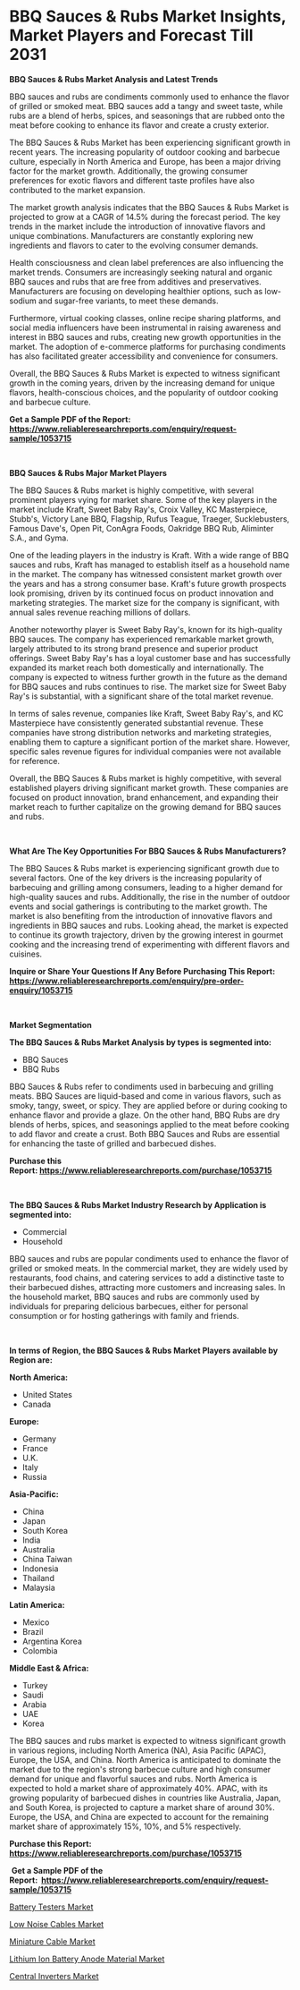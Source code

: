 <p><h1>BBQ Sauces & Rubs Market Insights, Market Players and Forecast Till 2031</h1></p><p><strong>BBQ Sauces & Rubs Market Analysis and Latest Trends</strong></p>
<p><p>BBQ sauces and rubs are condiments commonly used to enhance the flavor of grilled or smoked meat. BBQ sauces add a tangy and sweet taste, while rubs are a blend of herbs, spices, and seasonings that are rubbed onto the meat before cooking to enhance its flavor and create a crusty exterior.</p><p>The BBQ Sauces & Rubs Market has been experiencing significant growth in recent years. The increasing popularity of outdoor cooking and barbecue culture, especially in North America and Europe, has been a major driving factor for the market growth. Additionally, the growing consumer preferences for exotic flavors and different taste profiles have also contributed to the market expansion.</p><p>The market growth analysis indicates that the BBQ Sauces & Rubs Market is projected to grow at a CAGR of 14.5% during the forecast period. The key trends in the market include the introduction of innovative flavors and unique combinations. Manufacturers are constantly exploring new ingredients and flavors to cater to the evolving consumer demands.</p><p>Health consciousness and clean label preferences are also influencing the market trends. Consumers are increasingly seeking natural and organic BBQ sauces and rubs that are free from additives and preservatives. Manufacturers are focusing on developing healthier options, such as low-sodium and sugar-free variants, to meet these demands.</p><p>Furthermore, virtual cooking classes, online recipe sharing platforms, and social media influencers have been instrumental in raising awareness and interest in BBQ sauces and rubs, creating new growth opportunities in the market. The adoption of e-commerce platforms for purchasing condiments has also facilitated greater accessibility and convenience for consumers.</p><p>Overall, the BBQ Sauces & Rubs Market is expected to witness significant growth in the coming years, driven by the increasing demand for unique flavors, health-conscious choices, and the popularity of outdoor cooking and barbecue culture.</p></p>
<p><strong>Get a Sample PDF of the Report:&nbsp; <a href="https://www.reliableresearchreports.com/enquiry/request-sample/1053715">https://www.reliableresearchreports.com/enquiry/request-sample/1053715</a></strong></p>
<p>&nbsp;</p>
<p><strong>BBQ Sauces & Rubs Major Market Players</strong></p>
<p><p>The BBQ Sauces & Rubs market is highly competitive, with several prominent players vying for market share. Some of the key players in the market include Kraft, Sweet Baby Ray's, Croix Valley, KC Masterpiece, Stubb's, Victory Lane BBQ, Flagship, Rufus Teague, Traeger, Sucklebusters, Famous Dave's, Open Pit, ConAgra Foods, Oakridge BBQ Rub, Aliminter S.A., and Gyma.</p><p>One of the leading players in the industry is Kraft. With a wide range of BBQ sauces and rubs, Kraft has managed to establish itself as a household name in the market. The company has witnessed consistent market growth over the years and has a strong consumer base. Kraft's future growth prospects look promising, driven by its continued focus on product innovation and marketing strategies. The market size for the company is significant, with annual sales revenue reaching millions of dollars.</p><p>Another noteworthy player is Sweet Baby Ray's, known for its high-quality BBQ sauces. The company has experienced remarkable market growth, largely attributed to its strong brand presence and superior product offerings. Sweet Baby Ray's has a loyal customer base and has successfully expanded its market reach both domestically and internationally. The company is expected to witness further growth in the future as the demand for BBQ sauces and rubs continues to rise. The market size for Sweet Baby Ray's is substantial, with a significant share of the total market revenue.</p><p>In terms of sales revenue, companies like Kraft, Sweet Baby Ray's, and KC Masterpiece have consistently generated substantial revenue. These companies have strong distribution networks and marketing strategies, enabling them to capture a significant portion of the market share. However, specific sales revenue figures for individual companies were not available for reference.</p><p>Overall, the BBQ Sauces & Rubs market is highly competitive, with several established players driving significant market growth. These companies are focused on product innovation, brand enhancement, and expanding their market reach to further capitalize on the growing demand for BBQ sauces and rubs.</p></p>
<p>&nbsp;</p>
<p><strong>What Are The Key Opportunities For BBQ Sauces & Rubs Manufacturers?</strong></p>
<p><p>The BBQ Sauces & Rubs market is experiencing significant growth due to several factors. One of the key drivers is the increasing popularity of barbecuing and grilling among consumers, leading to a higher demand for high-quality sauces and rubs. Additionally, the rise in the number of outdoor events and social gatherings is contributing to the market growth. The market is also benefiting from the introduction of innovative flavors and ingredients in BBQ sauces and rubs. Looking ahead, the market is expected to continue its growth trajectory, driven by the growing interest in gourmet cooking and the increasing trend of experimenting with different flavors and cuisines.</p></p>
<p><strong>Inquire or Share Your Questions If Any Before Purchasing This Report: <a href="https://www.reliableresearchreports.com/enquiry/pre-order-enquiry/1053715">https://www.reliableresearchreports.com/enquiry/pre-order-enquiry/1053715</a></strong></p>
<p>&nbsp;</p>
<p><strong>Market Segmentation</strong></p>
<p><strong>The BBQ Sauces & Rubs Market Analysis by types is segmented into:</strong></p>
<p><ul><li>BBQ Sauces</li><li>BBQ Rubs</li></ul></p>
<p><p>BBQ Sauces & Rubs refer to condiments used in barbecuing and grilling meats. BBQ Sauces are liquid-based and come in various flavors, such as smoky, tangy, sweet, or spicy. They are applied before or during cooking to enhance flavor and provide a glaze. On the other hand, BBQ Rubs are dry blends of herbs, spices, and seasonings applied to the meat before cooking to add flavor and create a crust. Both BBQ Sauces and Rubs are essential for enhancing the taste of grilled and barbecued dishes.</p></p>
<p><strong>Purchase this Report:&nbsp;<a href="https://www.reliableresearchreports.com/purchase/1053715">https://www.reliableresearchreports.com/purchase/1053715</a></strong></p>
<p>&nbsp;</p>
<p><strong>The BBQ Sauces & Rubs Market Industry Research by Application is segmented into:</strong></p>
<p><ul><li>Commercial</li><li>Household</li></ul></p>
<p><p> BBQ sauces and rubs are popular condiments used to enhance the flavor of grilled or smoked meats. In the commercial market, they are widely used by restaurants, food chains, and catering services to add a distinctive taste to their barbecued dishes, attracting more customers and increasing sales. In the household market, BBQ sauces and rubs are commonly used by individuals for preparing delicious barbecues, either for personal consumption or for hosting gatherings with family and friends.</p></p>
<p>&nbsp;</p>
<p><strong>In terms of Region, the BBQ Sauces & Rubs Market Players available by Region are:</strong></p>
<p>
    <p> <strong> North America: </strong>
        <ul>
            <li>United States</li>
            <li>Canada</li>
        </ul>
        </p> 
    <p> <strong> Europe: </strong>
        <ul>
            <li>Germany</li>
            <li>France</li>
            <li>U.K.</li>
            <li>Italy</li>
            <li>Russia</li>
        </ul>
        </p> 
    <p> <strong> Asia-Pacific: </strong>
        <ul>
            <li>China</li>
            <li>Japan</li>
            <li>South Korea</li>
            <li>India</li>
            <li>Australia</li>
            <li>China Taiwan</li>
            <li>Indonesia</li>
            <li>Thailand</li>
            <li>Malaysia</li>
        </ul>
        </p> 
    <p> <strong> Latin America: </strong>
        <ul>
            <li>Mexico</li>
            <li>Brazil</li>
            <li>Argentina Korea</li>
            <li>Colombia</li>
        </ul>
        </p> 
    <p> <strong> Middle East & Africa: </strong>
        <ul>
            <li>Turkey</li>
            <li>Saudi</li>
            <li>Arabia</li>
            <li>UAE</li>
            <li>Korea</li>
        </ul>
    </p>
    </p>
<p><p>The BBQ sauces and rubs market is expected to witness significant growth in various regions, including North America (NA), Asia Pacific (APAC), Europe, the USA, and China. North America is anticipated to dominate the market due to the region's strong barbecue culture and high consumer demand for unique and flavorful sauces and rubs. North America is expected to hold a market share of approximately 40%. APAC, with its growing popularity of barbecued dishes in countries like Australia, Japan, and South Korea, is projected to capture a market share of around 30%. Europe, the USA, and China are expected to account for the remaining market share of approximately 15%, 10%, and 5% respectively.</p></p>
<p><strong>Purchase this Report: <a href="https://www.reliableresearchreports.com/purchase/1053715">https://www.reliableresearchreports.com/purchase/1053715</a></strong></p>
<p>&nbsp;<strong>Get a Sample PDF of the Report:&nbsp;&nbsp;<a href="https://www.reliableresearchreports.com/enquiry/request-sample/1053715">https://www.reliableresearchreports.com/enquiry/request-sample/1053715</a></strong></p>
<p><strong></strong></p>
<p><p><a href="https://github.com/lilstefpacute/Market-Research-Report-List-2/blob/main/battery-testers-market.md">Battery Testers Market</a></p><p><a href="https://github.com/rexevange/Market-Research-Report-List-2/blob/main/low-noise-cables-market.md">Low Noise Cables Market</a></p><p><a href="https://github.com/FassouRP/Market-Research-Report-List-2/blob/main/miniature-cable-market.md">Miniature Cable Market</a></p><p><a href="https://github.com/AKSHATREPORTPRIME/Market-Research-Report-List-2/blob/main/lithium-ion-battery-anode-material-market.md">Lithium Ion Battery Anode Material Market</a></p><p><a href="https://github.com/ashepherd82/Market-Research-Report-List-2/blob/main/central-inverters-market.md">Central Inverters Market</a></p></p>
